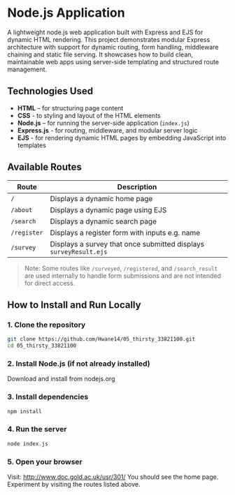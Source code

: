 
# Node.js Application

A lightweight node.js web application built with Express and EJS for dynamic HTML rendering. This project demonstrates modular Express architecture with support for dynamic routing, form handling, middleware chaining and static file serving. It showcases how to build clean, maintainable web apps using server-side templating and structured route management.

## Technologies Used

- **HTML** – for structuring page content
- **CSS** - to styling and layout of the HTML elements
- **Node.js** – for running the server-side application (`index.js`)
- **Express.js** - for routing, middleware, and modular server logic
- **EJS** - for rendering dynamic HTML pages by embedding JavaScript into templates

## Available Routes

| Route            | Description                                                                |
|------------------|----------------------------------------------------------------------------|
| `/`              | Displays a dynamic home page                                               |
| `/about`         | Displays a dynamic page using EJS                                          |
| `/search`        | Displays a dynamic search page                                             |
| `/register`      | Displays a register form with inputs e.g. name                             |
| `/survey`        | Displays a survey that once submitted displays `surveyResult.ejs`          |

> Note: Some routes like `/surveyed`, `/registered`, and `/search_result` are used internally to handle form submissions and are not intended for direct access.

## How to Install and Run Locally

### 1. Clone the repository
```bash
git clone https://github.com/Hwane14/05_thirsty_33821100.git
cd 05_thirsty_33821100 
```

### 2. Install Node.js (if not already installed)
Download and install from nodejs.org

### 3. Install dependencies
```bash
npm install
```

### 4. Run the server
```bash
node index.js
```

### 5. Open your browser
Visit: http://www.doc.gold.ac.uk/usr/301/
You should see the home page. Experiment by visiting the routes listed above.